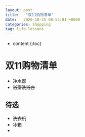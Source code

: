 ```yaml
---
layout: post
title:   "双11购物清单"
date:   2020-10-25 08:55:01 +0800
categories: Shopping
tag: life-lessons
---
```


* content
{:toc}






# 双11购物清单

* 净水器
* ~~浴室洗浴台~~



## 待选

* ~~洗衣机~~
* ~~冰箱~~
* 

